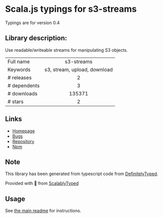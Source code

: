 
# Scala.js typings for s3-streams

Typings are for version 0.4

## Library description:
Use readable/writeable streams for manipulating S3 objects.

|                    |                 |
| ------------------ | :-------------: |
| Full name          | s3-streams |
| Keywords           | s3, stream, upload, download |
| # releases         | 2 |
| # dependents       | 3 |
| # downloads        | 135371 |
| # stars            | 2 |

## Links
- [Homepage](https://github.com/izaakschroeder/s3-streams)
- [Bugs](https://github.com/izaakschroeder/s3-streams/issues)
- [Repository](https://github.com/izaakschroeder/s3-streams)
- [Npm](https://www.npmjs.com/package/s3-streams)
    


## Note
This library has been generated from typescript code from [DefinitelyTyped](https://definitelytyped.org).

Provided with :purple_heart: from [ScalablyTyped](https://github.com/oyvindberg/ScalablyTyped)

## Usage
See [the main readme](../../readme.md) for instructions.


